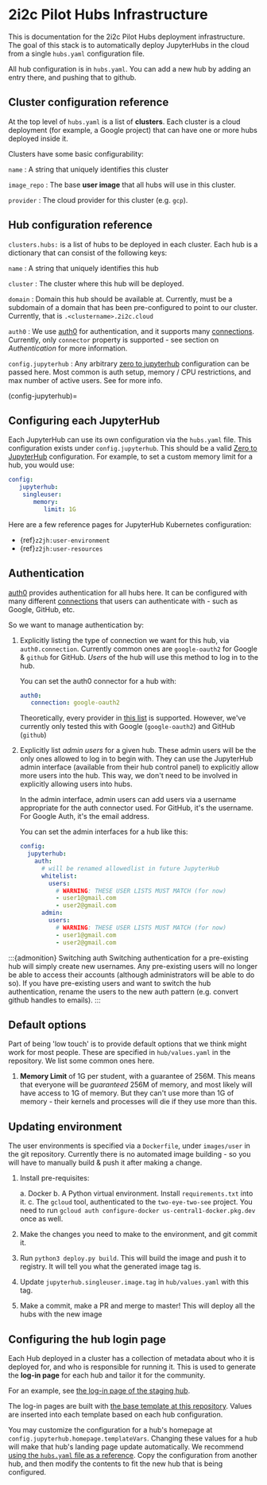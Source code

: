 # 2i2c Pilot Hubs Infrastructure

This is documentation for the 2i2c Pilot Hubs deployment infrastructure. The goal of this stack is to automatically deploy JupyterHubs in the cloud from a single `hubs.yaml` configuration file.

All hub configuration is in `hubs.yaml`. You can add a new hub by adding
an entry there, and pushing that to github.

## Cluster configuration reference

At the top level of `hubs.yaml` is a list of **clusters**. Each cluster is a cloud deployment (for example, a Google project) that can have one or more hubs deployed inside it.

Clusters have some basic configurability:

`name`
: A string that uniquely identifies this cluster

`image_repo`
: The base **user image** that all hubs will use in this cluster.

`provider`
: The cloud provider for this cluster (e.g. `gcp`).

## Hub configuration reference

`clusters.hubs:` is a list of hubs to be deployed in each cluster.
Each hub is a dictionary that can consist of the following keys:

`name`
: A string that uniquely identifies this hub

`cluster`
: The cluster where this hub will be deployed.

`domain`
: Domain this hub should be available at. Currently, must be a subdomain
  of a domain that has been pre-configured to point to our cluster. Currently,
  that is `.<clustername>.2i2c.cloud`

`auth0`
: We use [auth0](https://auth0.com/) for authentication, and it supports
  many [connections](https://auth0.com/docs/identityproviders). Currently,
  only `connector` property is supported - see section on *Authentication*
  for more information.

`config.jupyterhub`
: Any arbitrary [zero to jupyterhub](https://z2jh.jupyter.org) configuration
  can be passed here. Most common is auth setup, memory / CPU restrictions,
  and max number of active users. See [](config-jupyterhub) for more info.

(config-jupyterhub)=
## Configuring each JupyterHub

Each JupyterHub can use its own configuration via the `hubs.yaml` file. This configuration exists under `config.jupyterhub`.
This should be a valid [Zero to JupyterHub](https://z2jh.jupyter.org) configuration. For example, to set a custom memory limit for a hub, you would use:

```yaml
config:
   jupyterhub:
    singleuser:
       memory:
          limit: 1G
```

Here are a few reference pages for JupyterHub Kubernetes configuration:

- {ref}`z2jh:user-environment`
- {ref}`z2jh:user-resources`

## Authentication

[auth0](https://auth0.com) provides authentication for all hubs here. It can
be configured with many different [connections](https://auth0.com/docs/identityproviders)
that users can authenticate with - such as Google, GitHub, etc.

So we want to manage authentication by:

1. Explicitly listing the type of connection we want for this hub, via
   `auth0.connection`. Currently common ones are `google-oauth2` for Google &
   `github` for GitHub. *Users* of the hub will use this method to log in to
   the hub.

   You can set the auth0 connector for a hub with:

   ```yaml
   auth0:
      connection: google-oauth2
   ```

   Theoretically, every provider in [this list](https://auth0.com/docs/connections/identity-providers-social)
   is supported. However, we've currently only tested this with Google
   (`google-oauth2`) and GitHub (`github`)

2. Explicitly list *admin users* for a given hub. These admin users will be the
   only ones allowed to log in to begin with. They can use the JupyterHub
   admin interface (available from their hub control panel) to explicitly allow
   more users into the hub. This way, we don't need to be involved in explicitly
   allowing users into hubs.

   In the admin interface, admin users can add users via a username appropriate
   for the auth connector used. For GitHub, it's the username. For Google Auth,
   it's the email address.

   You can set the admin interfaces for a hub like this:

   ```yaml
   config:
     jupyterhub:
       auth:
         # will be renamed allowedlist in future JupyterHub
         whitelist:
           users:
             # WARNING: THESE USER LISTS MUST MATCH (for now)
             - user1@gmail.com
             - user2@gmail.com
         admin:
           users:
             # WARNING: THESE USER LISTS MUST MATCH (for now)
             - user1@gmail.com
             - user2@gmail.com
   ```

:::{admonition} Switching auth
Switching authentication for a pre-existing hub will simply create new usernames. Any pre-existing users will no longer be able to access their accounts (although administrators will be able to do so). If you have pre-existing users and want to switch the hub authentication, rename the users to the new auth pattern (e.g. convert github handles to emails).
:::

## Default options

Part of being 'low touch' is to provide default options that we think might
work for most people. These are specified in `hub/values.yaml` in the repository.
We list some common ones here.

1. **Memory Limit** of 1G per student, with a guarantee of 256M. This means that
   everyone will be *guaranteed* 256M of memory, and most likely will have access
   to 1G of memory. But they can't use more than 1G of memory - their kernels and
   processes will die if they use more than this.

## Updating environment

The user environments is specified via a `Dockerfile`, under `images/user` in
the git repository. Currently there is no automated image building - so you will
have to manually build & push it after making a change.

1. Install pre-requisites:

   a. Docker
   b. A Python virtual environment. Install `requirements.txt` into it.
   c. The `gcloud` tool, authenticated to the `two-eye-two-see` project.
      You need to run `gcloud auth configure-docker us-central1-docker.pkg.dev`
      once as well.

2. Make the changes you need to make to the environment, and git commit it.

3. Run `python3 deploy.py build`. This will build the image and push it to
   registry. It will tell you what the generated image tag is.

4. Update `jupyterhub.singleuser.image.tag` in `hub/values.yaml` with this tag.

5. Make a commit, make a PR and merge to master! This will deploy all the hubs
   with the new image

## Configuring the hub login page

Each Hub deployed in a cluster has a collection of metadata about who it is deployed for, and who is responsible for running it. This is used to generate the **log-in page** for each hub and tailor it for the community.

For an example, see [the log-in page of the staging hub](https://staging.pilot.2i2c.cloud/hub/login).

The log-in pages are built with [the base template at this repository](https://github.com/2i2c-org/pilot-homepage). Values are inserted into each template based on each hub configuration.

You may customize the configuration for a hub's homepage at `config.jupyterhub.homepage.templateVars`. Changing these values for a hub will make that hub's landing page update automatically. We recommend [using the `hubs.yaml` file as a reference](https://github.com/2i2c-org/pilot-hubs/blob/master/hubs.yaml). Copy the configuration from another hub, and then modify the contents to fit the new hub that is being configured.
